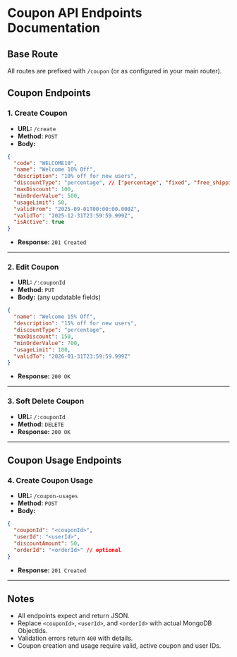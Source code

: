 # Coupon API Endpoints Documentation



## Base Route

All routes are prefixed with `/coupon` (or as configured in your main router).

## Coupon Endpoints

### 1. Create Coupon

- **URL:** `/create`
- **Method:** `POST`
- **Body:**

```json
{
  "code": "WELCOME10",
  "name": "Welcome 10% Off",
  "description": "10% off for new users",
  "discountType": "percentage", // ["percentage", "fixed", "free_shipping"]
  "maxDiscount": 100,
  "minOrderValue": 500,
  "usageLimit": 50,
  "validFrom": "2025-09-01T00:00:00.000Z",
  "validTo": "2025-12-31T23:59:59.999Z",
  "isActive": true
}
```

- **Response:** `201 Created`

---

### 2. Edit Coupon

- **URL:** `/:couponId`
- **Method:** `PUT`
- **Body:** (any updatable fields)

```json
{
  "name": "Welcome 15% Off",
  "description": "15% off for new users",
  "discountType": "percentage",
  "maxDiscount": 150,
  "minOrderValue": 700,
  "usageLimit": 100,
  "validTo": "2026-01-31T23:59:59.999Z"
}
```

- **Response:** `200 OK`

---

### 3. Soft Delete Coupon

- **URL:** `/:couponId`
- **Method:** `DELETE`
- **Response:** `200 OK`

---

## Coupon Usage Endpoints

### 4. Create Coupon Usage

- **URL:** `/coupon-usages`
- **Method:** `POST`
- **Body:**

```json
{
  "couponId": "<couponId>",
  "userId": "<userId>",
  "discountAmount": 50,
  "orderId": "<orderId>" // optional
}
```

- **Response:** `201 Created`

---

## Notes

- All endpoints expect and return JSON.
- Replace `<couponId>`, `<userId>`, and `<orderId>` with actual MongoDB ObjectIds.
- Validation errors return `400` with details.
- Coupon creation and usage require valid, active coupon and user IDs.
